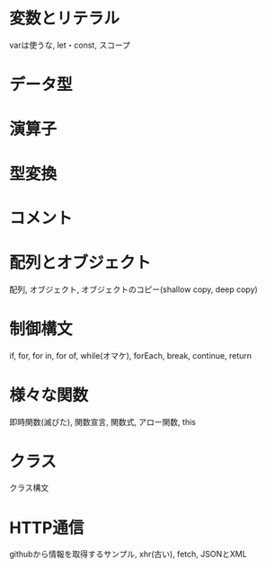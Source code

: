 # 変数とリテラル
varは使うな, let・const, スコープ

# データ型

# 演算子

# 型変換

# コメント

# 配列とオブジェクト
配列, オブジェクト, オブジェクトのコピー(shallow copy, deep copy)

# 制御構文
if, for, for in, for of, while(オマケ), forEach, break, continue, return

# 様々な関数
即時関数(滅びた), 関数宣言, 関数式, アロー関数, this

# クラス
クラス構文

# HTTP通信
githubから情報を取得するサンプル, xhr(古い), fetch, JSONとXML
